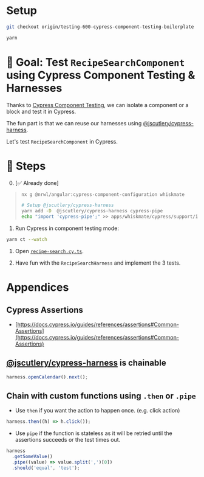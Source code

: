# Setup

```sh
git checkout origin/testing-600-cypress-component-testing-boilerplate

yarn
```

# 🎯 Goal: Test `RecipeSearchComponent` using Cypress Component Testing & Harnesses

Thanks to [Cypress Component Testing](https://docs.cypress.io/guides/component-testing/introduction), we can isolate a component or a block and test it in Cypress.

The fun part is that we can reuse our harnesses using [@jscutlery/cypress-harness](https://github.com/jscutlery/devkit/tree/main/packages/cypress-harness).

Let's test `RecipeSearchComponent` in Cypress.

# 📝 Steps

0. [✅ Already done]

> ```sh
> nx g @nrwl/angular:cypress-component-configuration whiskmate
>
> # Setup @jscutlery/cypress-harness
> yarn add -D  @jscutlery/cypress-harness cypress-pipe
> echo "import 'cypress-pipe';" >> apps/whiskmate/cypress/support/index.ts
> ```

1. Run Cypress in component testing mode:

```sh
yarn ct --watch
```

1. Open [`recipe-search.cy.ts`](apps/whiskmate/src/app/recipe/recipe-search.cy.ts).

2. Have fun with the `RecipeSearchHarness` and implement the 3 tests.

# Appendices

## Cypress Assertions

- [https://docs.cypress.io/guides/references/assertions#Common-Assertions](https://docs.cypress.io/guides/references/assertions#Common-Assertions)

## [@jscutlery/cypress-harness](https://github.com/jscutlery/test-utils/tree/main/packages/cypress-harness) is chainable

```ts
harness.openCalendar().next();
```

## Chain with custom functions using `.then` or `.pipe`

- Use `then` if you want the action to happen once. (e.g. click action)

```ts
harness.then((h) => h.click());
```

- Use `pipe` if the function is stateless as it will be retried until the assertions succeeds or the test times out.

```ts
harness
  .getSomeValue()
  .pipe((value) => value.split(',')[0])
  .should('equal', 'test');
```
